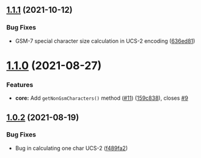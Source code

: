 ## [1.1.1](https://github.com/TwilioDevEd/message-segment-calculator/compare/v1.1.0...v1.1.1) (2021-10-12)


### Bug Fixes

* GSM-7 special character size calculation in UCS-2 encoding ([636ed81](https://github.com/TwilioDevEd/message-segment-calculator/commit/636ed814ed8b9de5b28002692df3d3acae2fc1b9))

# [1.1.0](https://github.com/TwilioDevEd/message-segment-calculator/compare/v1.0.2...v1.1.0) (2021-08-27)


### Features

* **core:** Add `getNonGsmCharacters()` method ([#11](https://github.com/TwilioDevEd/message-segment-calculator/issues/11)) ([159c838](https://github.com/TwilioDevEd/message-segment-calculator/commit/159c8383f3ab0d74ffb7c2c67cda13e61e39683e)), closes [#9](https://github.com/TwilioDevEd/message-segment-calculator/issues/9)

## [1.0.2](https://github.com/TwilioDevEd/message-segment-calculator/compare/v1.0.1...v1.0.2) (2021-08-19)


### Bug Fixes

* Bug in calculating one char UCS-2 ([f489fa2](https://github.com/TwilioDevEd/message-segment-calculator/commit/f489fa25bc2c13f1bf4c6e48f6c3bb2b0512b5af))
